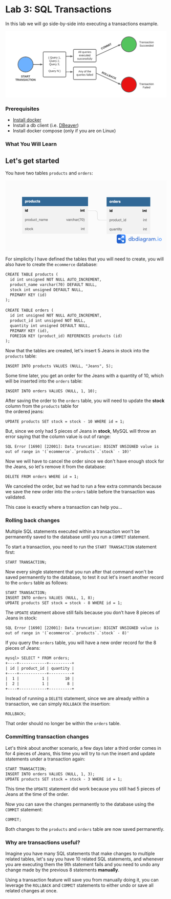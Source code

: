 # Lab 3: SQL Transactions

In this lab we will go side-by-side into executing a transactions example. 

![Transactions Diagram](documentation_images/transaction_diagram.png)

### Prerequisites
* [Install docker](https://docs.docker.com/engine/install/) 
* Install a db client (i.e. [DBeaver](https://dbeaver.io/download/)) 
* Install docker compose (only if you are on Linux)

### What You Will Learn


## Let's get started

You have two tables `products` and `orders`: 

![Lab 3 Diagram](documentation_images/lab3_diagram.png)

For simplicity I have defined the tables that you will need to create, you will also have to create the `ecommerce` database:

```
CREATE TABLE products (
  id int unsigned NOT NULL AUTO_INCREMENT,
  product_name varchar(70) DEFAULT NULL,
  stock int unsigned DEFAULT NULL,
  PRIMARY KEY (id)
);

CREATE TABLE orders (
  id int unsigned NOT NULL AUTO_INCREMENT,
  product_id int unsigned NOT NULL,
  quantity int unsigned DEFAULT NULL,
  PRIMARY KEY (id),
  FOREIGN KEY (product_id) REFERENCES products (id)
);
```

Now that the tables are created,  let's insert 5 Jeans in stock into the `products` table:

```
INSERT INTO products VALUES (NULL, "Jeans", 5);
```

Some time later, you get an order for the Jeans with a quantity of 10, which will be inserted into the `orders` table: 

```
INSERT INTO orders VALUES (NULL, 1, 10);
```

After saving the order to the `orders` table, you will need to update the **stock** column from the `products` table for  
the ordered jeans: 

```
UPDATE products SET stock = stock - 10 WHERE id = 1;
```

But, since we only had 5 pieces of Jeans in **stock**, MySQL will throw an error saying that the column value is 
out of range: 

```
SQL Error [1690] [22001]: Data truncation: BIGINT UNSIGNED value is out of range in '(`ecommerce`.`products`.`stock` - 10)'
```

Now we will have to cancel the order since we don't have enough stock for the Jeans, so let's remove it from the database: 

```
DELETE FROM orders WHERE id = 1;
```

We canceled the order, but we had to run a few extra commands because we save the new order into the `orders` table before 
the transaction was validated. 

This case is exactly where a transaction can help you...

### Rolling back changes

Multiple SQL statements executed within a transaction won't be permanently saved to the database until you run 
a `COMMIT` statement. 

To start a transaction, you need to run the `START TRANSACTION` statement first: 

```
START TRANSACTION; 
```

Now every single statement that you run after that command won't be saved permanently to the database, to test it out
let's insert another record to the `orders` table as follows: 

```
START TRANSACTION;
INSERT INTO orders VALUES (NULL, 1, 8);
UPDATE products SET stock = stock - 8 WHERE id = 1;
```

The `UPDATE` statement above still fails because you don’t have 8 pieces of Jeans in stock:

```
SQL Error [1690] [22001]: Data truncation: BIGINT UNSIGNED value is out of range in '(`ecommerce`.`products`.`stock` - 8)'
```

If you query the `orders` table, you will have a new order record for the 8 pieces of Jeans: 

```
mysql> SELECT * FROM orders;
+----+------------+----------+
| id | product_id | quantity |
+----+------------+----------+
|  1 |          1 |       10 |
|  2 |          1 |        8 |
+----+------------+----------+

```

Instead of running a `DELETE` statement, since we are already within a transaction, we can simply `ROLLBACK` the insertion: 

```
ROLLBACK; 
```

That order should no longer be within the `orders` table. 


### Committing transaction changes

Let's think about another scenario, a few days later a third order comes in for 4 pieces of Jeans, this time you will try
to run the insert and update statements under a transaction again: 

```
START TRANSACTION;
INSERT INTO orders VALUES (NULL, 1, 3);
UPDATE products SET stock = stock - 3 WHERE id = 1;
```

This time the `UPDATE` statement did work because you still had 5 pieces of Jeans at the time of the order. 

Now you can save the changes permanently to the database using the `COMMIT` statement: 

```
COMMIT; 
```

Both changes to the `products` and `orders` table are now saved permanently. 



### Why are transactions useful? 

Imagine you have many SQL statements that make changes to multiple related tables, let's say you have 10 
related SQL statements, and whenever you are executing them the 9th statement fails and you need to undo any change made
by the previous 8 statements **manually**.

Using a transaction feature will save you from manually doing it, you can leverage the `ROLLBACK` and `COMMIT` statements to 
either undo or save all related changes at once. 